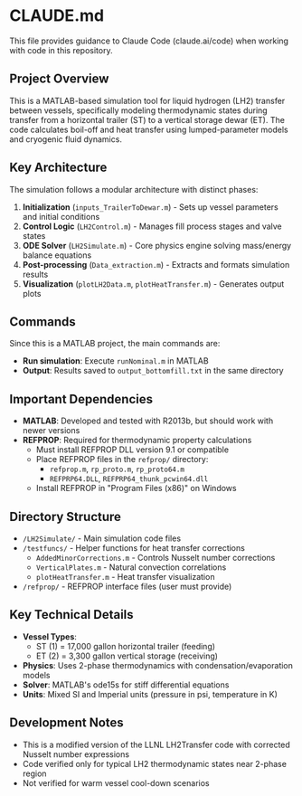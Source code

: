 # CLAUDE.md

This file provides guidance to Claude Code (claude.ai/code) when working with code in this repository.

## Project Overview
This is a MATLAB-based simulation tool for liquid hydrogen (LH2) transfer between vessels, specifically modeling thermodynamic states during transfer from a horizontal trailer (ST) to a vertical storage dewar (ET). The code calculates boil-off and heat transfer using lumped-parameter models and cryogenic fluid dynamics.

## Key Architecture
The simulation follows a modular architecture with distinct phases:
1. **Initialization** (`inputs_TrailerToDewar.m`) - Sets up vessel parameters and initial conditions
2. **Control Logic** (`LH2Control.m`) - Manages fill process stages and valve states
3. **ODE Solver** (`LH2Simulate.m`) - Core physics engine solving mass/energy balance equations
4. **Post-processing** (`Data_extraction.m`) - Extracts and formats simulation results
5. **Visualization** (`plotLH2Data.m`, `plotHeatTransfer.m`) - Generates output plots

## Commands
Since this is a MATLAB project, the main commands are:
- **Run simulation**: Execute `runNominal.m` in MATLAB
- **Output**: Results saved to `output_bottomfill.txt` in the same directory

## Important Dependencies
- **MATLAB**: Developed and tested with R2013b, but should work with newer versions
- **REFPROP**: Required for thermodynamic property calculations
  - Must install REFPROP DLL version 9.1 or compatible
  - Place REFPROP files in the `refprop/` directory:
    - `refprop.m`, `rp_proto.m`, `rp_proto64.m`
    - `REFPRP64.DLL`, `REFPRP64_thunk_pcwin64.dll`
  - Install REFPROP in "Program Files (x86)" on Windows

## Directory Structure
- `/LH2Simulate/` - Main simulation code files
- `/testfuncs/` - Helper functions for heat transfer corrections
  - `AddedMinorCorrections.m` - Controls Nusselt number corrections
  - `VerticalPlates.m` - Natural convection correlations
  - `plotHeatTransfer.m` - Heat transfer visualization
- `/refprop/` - REFPROP interface files (user must provide)

## Key Technical Details
- **Vessel Types**:
  - ST (1) = 17,000 gallon horizontal trailer (feeding)
  - ET (2) = 3,300 gallon vertical storage (receiving)
- **Physics**: Uses 2-phase thermodynamics with condensation/evaporation models
- **Solver**: MATLAB's ode15s for stiff differential equations
- **Units**: Mixed SI and Imperial units (pressure in psi, temperature in K)

## Development Notes
- This is a modified version of the LLNL LH2Transfer code with corrected Nusselt number expressions
- Code verified only for typical LH2 thermodynamic states near 2-phase region
- Not verified for warm vessel cool-down scenarios